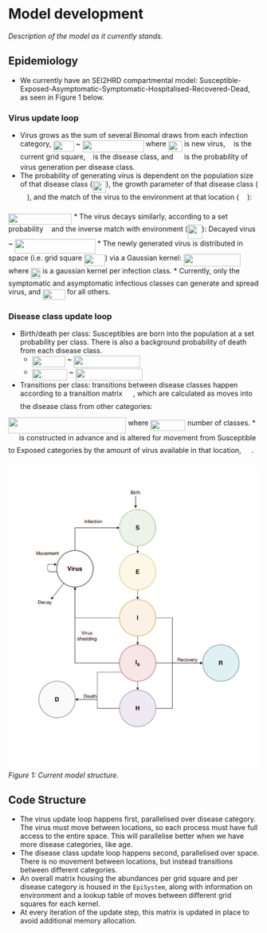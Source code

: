 # Model development

*Description of the model as it currently stands.*

## Epidemiology

* We currently have an SEI2HRD compartmental model: Susceptible-Exposed-Asymptomatic-Symptomatic-Hospitalised-Recovered-Dead, as seen in Figure 1 below.

### Virus update loop
* Virus grows as the sum of several Binomal draws from each infection category,
<img src="svgs/e377ad7e80565ddab0061ecf36275ff6.svg?invert_in_darkmode" align=middle width=41.486115pt height=22.381919999999983pt/> ~ <img src="svgs/871d18ca6549b70266c1f4faa58f8c71.svg?invert_in_darkmode" align=middle width=123.14907pt height=24.56552999999997pt/>
where <img src="svgs/60491d9986c130c5330721a64b127048.svg?invert_in_darkmode" align=middle width=28.143225000000005pt height=22.381919999999983pt/> is new virus, <img src="svgs/63bb9849783d01d91403bc9a5fea12a2.svg?invert_in_darkmode" align=middle width=9.041505pt height=22.745910000000016pt/> is the current grid square, <img src="svgs/3e18a4a28fdee1744e5e3f79d13b9ff6.svg?invert_in_darkmode" align=middle width=7.087278000000003pt height=14.102549999999994pt/> is the disease class, and <img src="svgs/b17e856e76ef58f7655e6ace49d21d06.svg?invert_in_darkmode" align=middle width=14.092485000000003pt height=14.102549999999994pt/> is the probability of virus generation per disease class.
* The probability of generating virus is dependent on the population size of that disease class (<img src="svgs/7b28106ce905937c70c7bc86cdfc5386.svg?invert_in_darkmode" align=middle width=27.495435pt height=22.381919999999983pt/>), the growth parameter of that disease class (<img src="svgs/eb30b7762aec8ad6b9c53cf51888ac16.svg?invert_in_darkmode" align=middle width=13.663980000000002pt height=14.102549999999994pt/>), and the match of the virus to the environment at that location (<img src="svgs/345c3b641bdaa5a8313143aea23a0ecc.svg?invert_in_darkmode" align=middle width=16.809210000000004pt height=22.381919999999983pt/>):
<img src="svgs/eec4544e03d5062f33136d895ddd6a89.svg?invert_in_darkmode" align=middle width=127.49269499999998pt height=22.381919999999983pt/>
* The virus decays similarly, according to a set probability <img src="svgs/2103f85b8b1477f430fc407cad462224.svg?invert_in_darkmode" align=middle width=8.524065000000002pt height=22.745910000000016pt/> and the inverse match with environment (<img src="svgs/ecaa4366e01bf34ec3aa9fbfc92b6749.svg?invert_in_darkmode" align=middle width=28.617105000000002pt height=28.839689999999997pt/>):
Decayed virus ~ <img src="svgs/eea37afd8c2b8d0f226dc2ad4469ca0d.svg?invert_in_darkmode" align=middle width=161.733495pt height=28.839689999999997pt/>
* The newly generated virus is distributed in space (i.e. grid square <img src="svgs/b5ad87070466e0d57cbd063852c46855.svg?invert_in_darkmode" align=middle width=42.234225pt height=22.745910000000016pt/>) via a Gaussian kernel:
<img src="svgs/1530e9afae284012a0f08ee808c4045a.svg?invert_in_darkmode" align=middle width=113.99058pt height=24.56552999999997pt/> where <img src="svgs/6e24f7e524feccaf8ee5c1016f0854bd.svg?invert_in_darkmode" align=middle width=19.411425pt height=22.381919999999983pt/> is a gaussian kernel per infection class.
* Currently, only the symptomatic and asymptomatic infectious classes can generate and spread virus, and <img src="svgs/200efead2cd5006b73e4cc6e345dbc79.svg?invert_in_darkmode" align=middle width=44.994675pt height=21.10812pt/> for all others.

### Disease class update loop
* Birth/death per class: Susceptibles are born into the population at a set probability per class. There is also a background probability of death from each disease class.
  * <img src="svgs/116b2fd65e6e5c80263945ae2a637458.svg?invert_in_darkmode" align=middle width=66.74266499999999pt height=22.745910000000016pt/> ~ <img src="svgs/92f895c4e75485aaa72ca8cc64fbd7f4.svg?invert_in_darkmode" align=middle width=132.67765500000002pt height=24.56552999999997pt/>
  * <img src="svgs/07e3266d0aef26caedb51aba291fe757.svg?invert_in_darkmode" align=middle width=70.30617pt height=22.745910000000016pt/> ~ <img src="svgs/418b3d7001f48d6981368ac51dfe3979.svg?invert_in_darkmode" align=middle width=134.173215pt height=24.56552999999997pt/>
* Transitions per class: transitions between disease classes happen according to a transition matrix <img src="svgs/fb97d38bcc19230b0acd442e17db879c.svg?invert_in_darkmode" align=middle width=17.67348pt height=22.381919999999983pt/>, which are calculated as moves into the disease class from other categories:
<img src="svgs/5bb225c2a9a7cd676904f753d364d995.svg?invert_in_darkmode" align=middle width=236.25574499999996pt height=32.19743999999999pt/>
 where <img src="svgs/f74e7a22d321a4aea27f9f75bc505885.svg?invert_in_darkmode" align=middle width=70.256175pt height=22.381919999999983pt/> number of classes.
* <img src="svgs/fb97d38bcc19230b0acd442e17db879c.svg?invert_in_darkmode" align=middle width=17.67348pt height=22.381919999999983pt/> is constructed in advance and is altered for movement from Susceptible to Exposed categories by the amount of virus available in that location, <img src="svgs/f3d0ba8ca71eac08d173274ee914a043.svg?invert_in_darkmode" align=middle width=16.792215000000002pt height=22.381919999999983pt/>.



![](SEI2HRD.png)
*Figure 1: Current model structure.*

## Code Structure

* The virus update loop happens first, parallelised over disease category. The virus must move between locations, so each process must have full access to the entire space. This will parallelise better when we have more disease categories, like age.
* The disease class update loop happens second, parallelised over space. There is no movement between locations, but instead transitions between different categories.
* An overall matrix housing the abundances per grid square and per disease category is housed in the `EpiSystem`, along with information on environment and a lookup table of moves between different grid squares for each kernel.
* At every iteration of the update step, this matrix is updated in place to avoid additional memory allocation.
